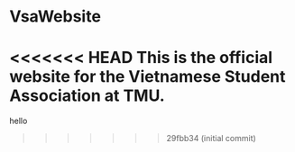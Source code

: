 # VsaWebsite

<<<<<<< HEAD
This is the official website for the Vietnamese Student Association at TMU.
=======
hello
>>>>>>> 29fbb34 (initial commit)

